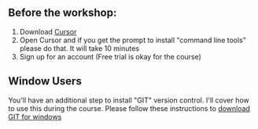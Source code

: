## **Before the workshop:**

1. Download [Cursor](https://www.cursor.com/)
2. Open Cursor and if you get the prompt to install "command line tools" please do that. It will take 10 minutes
3. Sign up for an account (Free trial is okay for the course) 

## Window Users

You'll have an additional step to install "GIT" version control. I'll cover how to use this during the course. Please follow these instructions to [download GIT for windows](windows-git.html)